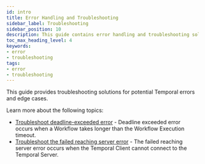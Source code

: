 ```yaml
---
id: intro
title: Error Handling and Troubleshooting
sidebar_label: Troubleshooting
sidebar_position: 10
description: This guide contains error handling and troubleshooting solutions for Temporal edge cases.
toc_max_heading_level: 4
keywords:
- error
- troubleshooting
tags:
- error
- troubleshooting
---
```


This guide provides troubleshooting solutions for potential Temporal errors and edge cases.

Learn more about the following topics:

- [Troubleshoot deadline-exceeded error](/troubleshooting/deadline-exceeded-error) - Deadline exceeded error occurs when a Workflow takes longer than the Workflow Execution timeout.
- [Troubleshoot the failed reaching server error](/troubleshooting/last-connection-error) - The failed reaching server error occurs when the Temporal Client cannot connect to the Temporal Server.
